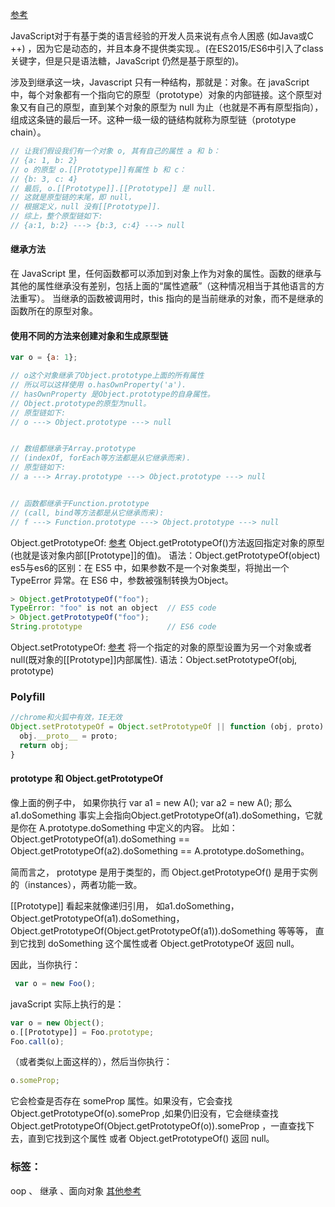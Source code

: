 [参考](https://developer.mozilla.org/zh-CN/docs/Web/JavaScript/Inheritance_and_the_prototype_chain)

JavaScript对于有基于类的语言经验的开发人员来说有点令人困惑 (如Java或C ++) ，因为它是动态的，并且本身不提供类实现.。(在ES2015/ES6中引入了class关键字，但是只是语法糖，JavaScript 仍然是基于原型的)。

涉及到继承这一块，Javascript 只有一种结构，那就是：对象。在 javaScript 中，每个对象都有一个指向它的原型（prototype）对象的内部链接。这个原型对象又有自己的原型，直到某个对象的原型为 null 为止（也就是不再有原型指向），组成这条链的最后一环。这种一级一级的链结构就称为原型链（prototype chain）。

```js 
// 让我们假设我们有一个对象 o, 其有自己的属性 a 和 b：
// {a: 1, b: 2}
// o 的原型 o.[[Prototype]]有属性 b 和 c：
// {b: 3, c: 4}
// 最后, o.[[Prototype]].[[Prototype]] 是 null.
// 这就是原型链的末尾，即 null，
// 根据定义，null 没有[[Prototype]].
// 综上，整个原型链如下: 
// {a:1, b:2} ---> {b:3, c:4} ---> null
```

#### 继承方法
在 JavaScript 里，任何函数都可以添加到对象上作为对象的属性。函数的继承与其他的属性继承没有差别，包括上面的“属性遮蔽”（这种情况相当于其他语言的方法重写）。
当继承的函数被调用时，this 指向的是当前继承的对象，而不是继承的函数所在的原型对象。

#### 使用不同的方法来创建对象和生成原型链
```js 
var o = {a: 1};

// o这个对象继承了Object.prototype上面的所有属性
// 所以可以这样使用 o.hasOwnProperty('a').
// hasOwnProperty 是Object.prototype的自身属性。
// Object.prototype的原型为null。
// 原型链如下:
// o ---> Object.prototype ---> null


// 数组都继承于Array.prototype 
// (indexOf, forEach等方法都是从它继承而来).
// 原型链如下:
// a ---> Array.prototype ---> Object.prototype ---> null


// 函数都继承于Function.prototype
// (call, bind等方法都是从它继承而来):
// f ---> Function.prototype ---> Object.prototype ---> null 
```

Object.getPrototypeOf:
[参考](https://developer.mozilla.org/zh-CN/docs/Web/JavaScript/Reference/Global_Objects/Object/getPrototypeOf)
Object.getPrototypeOf()方法返回指定对象的原型(也就是该对象内部[[Prototype]]的值)。
语法：Object.getPrototypeOf(object)
es5与es6的区别：在 ES5 中，如果参数不是一个对象类型，将抛出一个 TypeError 异常。在 ES6 中，参数被强制转换为Object。
```js
> Object.getPrototypeOf("foo");
TypeError: "foo" is not an object  // ES5 code
> Object.getPrototypeOf("foo");
String.prototype                   // ES6 code
```

Object.setPrototypeOf:
[参考](https://developer.mozilla.org/zh-CN/docs/Web/JavaScript/Reference/Global_Objects/Object/setPrototypeOf)
将一个指定的对象的原型设置为另一个对象或者null(既对象的[[Prototype]]内部属性).
语法：Object.setPrototypeOf(obj, prototype)


### Polyfill
```js 
//chrome和火狐中有效，IE无效
Object.setPrototypeOf = Object.setPrototypeOf || function (obj, proto) {
  obj.__proto__ = proto;
  return obj; 
}
```

#### prototype 和 Object.getPrototypeOf
像上面的例子中，
如果你执行 var a1 = new A(); var a2 = new A(); 
那么 a1.doSomething 事实上会指向Object.getPrototypeOf(a1).doSomething，它就是你在 A.prototype.doSomething 中定义的内容。
比如：Object.getPrototypeOf(a1).doSomething == Object.getPrototypeOf(a2).doSomething == A.prototype.doSomething。

简而言之， prototype 是用于类型的，而 Object.getPrototypeOf() 是用于实例的（instances），两者功能一致。

[[Prototype]] 看起来就像递归引用， 如a1.doSomething，Object.getPrototypeOf(a1).doSomething，
Object.getPrototypeOf(Object.getPrototypeOf(a1)).doSomething 等等等， 直到它找到 doSomething 这个属性或者 Object.getPrototypeOf 返回 null。

因此，当你执行：
```js
 var o = new Foo();
```
javaScript 实际上执行的是：

```js 
var o = new Object();
o.[[Prototype]] = Foo.prototype;
Foo.call(o);
```

（或者类似上面这样的），然后当你执行：
```js
o.someProp;
```
它会检查是否存在 someProp 属性。如果没有，它会查找 Object.getPrototypeOf(o).someProp ,如果仍旧没有，它会继续查找 Object.getPrototypeOf(Object.getPrototypeOf(o)).someProp ，一直查找下去，直到它找到这个属性 或者 Object.getPrototypeOf() 返回 null。

### 标签：
oop 、 继承 、面向对象
[其他参考](https://developer.mozilla.org/zh-CN/docs/Web/JavaScript/Introduction_to_Object-Oriented_JavaScript)

